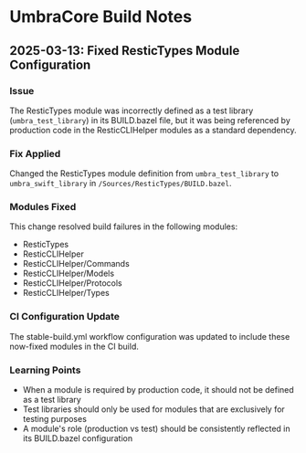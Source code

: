 # UmbraCore Build Notes

## 2025-03-13: Fixed ResticTypes Module Configuration

### Issue
The ResticTypes module was incorrectly defined as a test library (`umbra_test_library`) in its BUILD.bazel file, but it was being referenced by production code in the ResticCLIHelper modules as a standard dependency.

### Fix Applied
Changed the ResticTypes module definition from `umbra_test_library` to `umbra_swift_library` in `/Sources/ResticTypes/BUILD.bazel`.

### Modules Fixed
This change resolved build failures in the following modules:
- ResticTypes
- ResticCLIHelper
- ResticCLIHelper/Commands
- ResticCLIHelper/Models
- ResticCLIHelper/Protocols
- ResticCLIHelper/Types

### CI Configuration Update
The stable-build.yml workflow configuration was updated to include these now-fixed modules in the CI build.

### Learning Points
- When a module is required by production code, it should not be defined as a test library
- Test libraries should only be used for modules that are exclusively for testing purposes
- A module's role (production vs test) should be consistently reflected in its BUILD.bazel configuration
